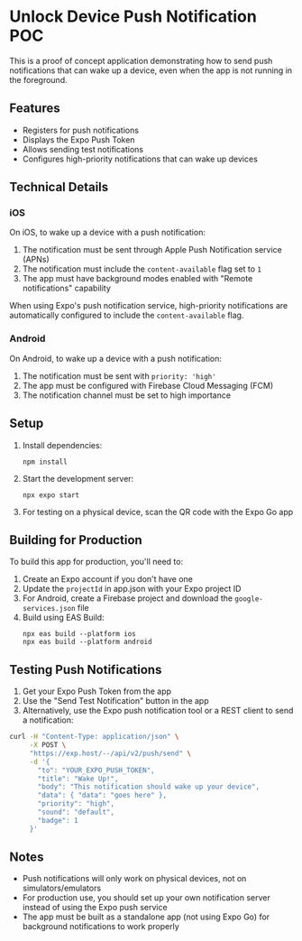 # Unlock Device Push Notification POC

This is a proof of concept application demonstrating how to send push notifications that can wake up a device, even when the app is not running in the foreground.

## Features

- Registers for push notifications
- Displays the Expo Push Token
- Allows sending test notifications
- Configures high-priority notifications that can wake up devices

## Technical Details

### iOS

On iOS, to wake up a device with a push notification:

1. The notification must be sent through Apple Push Notification service (APNs)
2. The notification must include the `content-available` flag set to `1`
3. The app must have background modes enabled with "Remote notifications" capability

When using Expo's push notification service, high-priority notifications are automatically configured to include the `content-available` flag.

### Android

On Android, to wake up a device with a push notification:

1. The notification must be sent with `priority: 'high'`
2. The app must be configured with Firebase Cloud Messaging (FCM)
3. The notification channel must be set to high importance

## Setup

1. Install dependencies:
   ```
   npm install
   ```

2. Start the development server:
   ```
   npx expo start
   ```

3. For testing on a physical device, scan the QR code with the Expo Go app

## Building for Production

To build this app for production, you'll need to:

1. Create an Expo account if you don't have one
2. Update the `projectId` in app.json with your Expo project ID
3. For Android, create a Firebase project and download the `google-services.json` file
4. Build using EAS Build:
   ```
   npx eas build --platform ios
   npx eas build --platform android
   ```

## Testing Push Notifications

1. Get your Expo Push Token from the app
2. Use the "Send Test Notification" button in the app
3. Alternatively, use the Expo push notification tool or a REST client to send a notification:

```bash
curl -H "Content-Type: application/json" \
     -X POST \
     "https://exp.host/--/api/v2/push/send" \
     -d '{
       "to": "YOUR_EXPO_PUSH_TOKEN",
       "title": "Wake Up!",
       "body": "This notification should wake up your device",
       "data": { "data": "goes here" },
       "priority": "high",
       "sound": "default",
       "badge": 1
     }'
```

## Notes

- Push notifications will only work on physical devices, not on simulators/emulators
- For production use, you should set up your own notification server instead of using the Expo push service
- The app must be built as a standalone app (not using Expo Go) for background notifications to work properly
